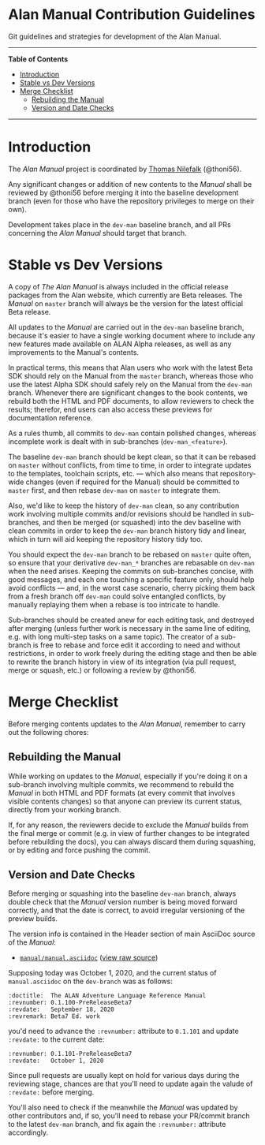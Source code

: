 # Alan Manual Contribution Guidelines

Git guidelines and strategies for development of the Alan Manual.


-----

**Table of Contents**

<!-- MarkdownTOC autolink="true" bracket="round" autoanchor="false" lowercase="only_ascii" uri_encoding="true" levels="1,2,3" -->

- [Introduction](#introduction)
- [Stable vs Dev Versions](#stable-vs-dev-versions)
- [Merge Checklist](#merge-checklist)
    - [Rebuilding the Manual](#rebuilding-the-manual)
    - [Version and Date Checks](#version-and-date-checks)

<!-- /MarkdownTOC -->

-----

# Introduction

The _Alan Manual_ project is coordinated by [Thomas Nilefalk]  (@thoni56).

Any significant changes or addition of new contents to the _Manual_ shall be reviewed by @thoni56 before merging it into the baseline development branch (even for those who have the repository privileges to merge on their own).

Development takes place in the `dev-man` baseline branch, and all PRs concerning the _Alan Manual_ should target that branch.


# Stable vs Dev Versions

A copy of _The Alan Manual_ is always included in the official release packages from the Alan website, which currently are Beta releases.
The _Manual_ on `master` branch will always be the version for the latest official Beta release.

All updates to the _Manual_ are carried out in the `dev-man` baseline branch, because it's easier to have a single working document where to include any new features made available on ALAN Alpha releases, as well as any improvements to the Manual's contents.

In practical terms, this means that Alan users who work with the latest Beta SDK should rely on the Manual from the `master` branch, whereas those who use the latest Alpha SDK should safely rely on the Manual from the `dev-man` branch.
Whenever there are significant changes to the book contents, we rebuild both the HTML and PDF documents, to allow reviewers to check the results; therefor, end users can also access these previews for documentation reference.

As a rules thumb, all commits to `dev-man` contain polished changes, whereas incomplete work is dealt with in sub-branches (`dev-man_<feature>`).

The baseline `dev-man` branch should be kept clean, so that it can be rebased on `master` without conflicts, from time to time, in order to integrate updates to the templates, toolchain scripts, etc. — which also means that repository-wide changes (even if required for the Manual) should be committed to `master` first, and then rebase `dev-man` on `master` to integrate them.

Also, we'd like to keep the history of `dev-man` clean, so any contribution work involving multiple commits and/or revisions should be handled in sub-branches, and then be merged (or squashed) into the dev baseline with clean commits in order to keep the `dev-man` branch history tidy and linear, which in turn will aid keeping the repository history tidy too.

You should expect the `dev-man` branch to be rebased on `master` quite often, so ensure that your derivative `dev-man_*` branches are rebasable on `dev-man` when the need arises.
Keeping the commits on sub-branches concise, with good messages, and each one touching a specific feature only, should help avoid conflicts — and, in the worst case scenario, cherry picking them back from a fresh branch off `dev-man` could solve entangled conflicts, by manually replaying them when a rebase is too intricate to handle.

Sub-branches should be created anew for each editing task, and destroyed after merging (unless further work is necessary in the same line of editing, e.g. with long multi-step tasks on a same topic).
The creator of a sub-branch is free to rebase and force edit it according to need and without restrictions, in order to work freely during the editing stage and then be able to rewrite the branch history in view of its integration (via pull request, merge or squash, etc.) or following a review by @thoni56.

# Merge Checklist

Before merging contents updates to the _Alan Manual_, remember to carry out the following chores:

## Rebuilding the Manual

While working on updates to the _Manual_, especially if you're doing it on a sub-branch involving multiple commits, we recommend to rebuild the _Manual_ in both HTML and PDF formats (at every commit that involves visible contents changes) so that anyone can preview its current status, directly from your working branch.

If, for any reason, the reviewers decide to exclude the _Manual_ builds from the final merge or commit (e.g. in view of further changes to be integrated before rebuilding the docs), you can always discard them during squashing, or by editing and force pushing the commit.

## Version and Date Checks

Before merging or squashing into the baseline `dev-man` branch, always double check that the _Manual_ version number is being moved forward correctly, and that the date is correct, to avoid irregular versioning of the preview builds.

The version info is contained in the Header section of main AsciiDoc source of the _Manual_:

- [`manual/manual.asciidoc`][manual.asciidoc] ([view raw source])

Supposing today was October 1, 2020, and the current status of `manual.asciidoc` on the `dev-branch` was as follows:

```asciidoc
:doctitle:  The ALAN Adventure Language Reference Manual
:revnumber: 0.1.100-PreReleaseBeta7
:revdate:   September 18, 2020
:revremark: Beta7 Ed. work
```

you'd need to advance the `:revnumber:` attribute to `0.1.101` and update `:revdate:` to the current date:

```asciidoc
:revnumber: 0.1.101-PreReleaseBeta7
:revdate:   October 1, 2020
```

Since pull requests are usually kept on hold for various days during the reviewing stage, chances are that you'll need to update again the valude of `:revdate:` before merging.

You'll also need to check if the meanwhile the _Manual_ was updated by other contributors and, if so, you'll need to rebase your PR/commit branch to the latest `dev-man` branch, and fix again the `:revnumber:` attribute accordingly.


<!-----------------------------------------------------------------------------
                               REFERENCE LINKS
------------------------------------------------------------------------------>

[development snapshots]: https://www.alanif.se/download-alan-v3/development-snapshots "Go to the development snapshots download page on Alan website"

[manual.asciidoc]: https://github.com/alan-if/alan-docs/blob/dev-man/manual/manual.asciidoc "View source file on 'dev-man' branch"
[view raw source]: https://raw.githubusercontent.com/alan-if/alan-docs/dev-man/manual/manual.asciidoc "View raw source file from 'dev-man' branch"

<!-- people -->

[Tristano Ajmone]: https://github.com/tajmone "View Tristano Ajmone's GitHub profile"
[Thomas Nilefalk]: https://github.com/thoni56 "View Thomas Nilefalk's GitHub profile"

<!-- EOF -->
